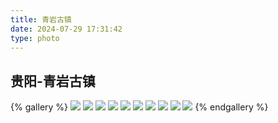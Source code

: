 ```yaml
---
title: 青岩古镇
date: 2024-07-29 17:31:42
type: photo
---
```


## 贵阳-青岩古镇

{% gallery %}
![](https://file-1305436646.cos.ap-nanjing.myqcloud.com/blog/photo/13/DSCF7088.webp)
![](https://file-1305436646.cos.ap-nanjing.myqcloud.com/blog/photo/13/DSCF7277.webp)
![](https://file-1305436646.cos.ap-nanjing.myqcloud.com/blog/photo/13/DSCF7310.webp)
![](https://file-1305436646.cos.ap-nanjing.myqcloud.com/blog/photo/13/DSCF7469.webp)
![](https://file-1305436646.cos.ap-nanjing.myqcloud.com/blog/photo/13/DSCF7478.webp)
![](https://file-1305436646.cos.ap-nanjing.myqcloud.com/blog/photo/13/DSCF8052.webp)
![](https://file-1305436646.cos.ap-nanjing.myqcloud.com/blog/photo/13/DSCF8103.webp)
![](https://file-1305436646.cos.ap-nanjing.myqcloud.com/blog/photo/13/DSCF8121.webp)
![](https://file-1305436646.cos.ap-nanjing.myqcloud.com/blog/photo/13/DSCF8169.webp)
![](https://file-1305436646.cos.ap-nanjing.myqcloud.com/blog/photo/13/DSCF8208.webp)
{% endgallery %}